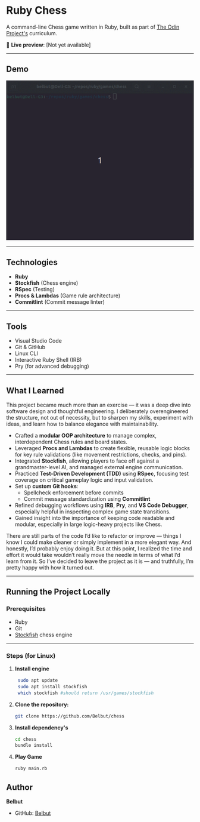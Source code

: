 # Ruby Chess

A command-line Chess game written in Ruby, built as part of [The Odin Project's](https://www.theodinproject.com/) curriculum.

🔗 **Live preview**: [Not yet available]

---

## Demo

![Chess Game at Play](https://github.com/Belbut/chess/blob/main/demo/complete_game_demo.gif)  

---

## Technologies

- **Ruby**
- **Stockfish** (Chess engine)
- **RSpec** (Testing)
- **Procs & Lambdas** (Game rule architecture)
- **Commitlint** (Commit message linter)

---

## Tools

- Visual Studio Code
- Git & GitHub
- Linux CLI
- Interactive Ruby Shell (IRB)
- Pry (for advanced debugging)

---

## What I Learned

This project became much more than an exercise — it was a deep dive into software design and thoughtful engineering. I deliberately overengineered the structure, not out of necessity, but to sharpen my skills, experiment with ideas, and learn how to balance elegance with maintainability.

- Crafted a **modular OOP architecture** to manage complex, interdependent Chess rules and board states.
- Leveraged **Procs and Lambdas** to create flexible, reusable logic blocks for key rule validations (like movement restrictions, checks, and pins).
- Integrated **Stockfish**, allowing players to face off against a grandmaster-level AI, and managed external engine communication.
- Practiced **Test-Driven Development (TDD)** using **RSpec**, focusing test coverage on critical gameplay logic and input validation.
- Set up **custom Git hooks**:
  - Spellcheck enforcement before commits
  - Commit message standardization using **Commitlint**
- Refined debugging workflows using **IRB**, **Pry**, and **VS Code Debugger**, especially helpful in inspecting complex game state transitions.
- Gained insight into the importance of keeping code readable and modular, especially in large logic-heavy projects like Chess.

There are still parts of the code I’d like to refactor or improve — things I know I could make cleaner or simply implement in a more elegant way. And honestly, I’d probably enjoy doing it. But at this point, I realized the time and effort it would take wouldn’t really move the needle in terms of what I’d learn from it. So I’ve decided to leave the project as it is — and truthfully, I’m pretty happy with how it turned out.

---

## Running the Project Locally

### Prerequisites

- Ruby
- Git
- [Stockfish](https://stockfishchess.org/download/) chess engine

---
### Steps (for Linux)
1. **Install engine**
   ```bash
    sudo apt update
    sudo apt install stockfish
    which stockfish #should return /usr/games/stockfish
    ```
2. **Clone the repository:**
   ```bash
   git clone https://github.com/Belbut/chess
   ```

3. **Install dependency's**
   ```bash
   cd chess
   bundle install
   ```

4. **Play Game**
    ```bash
    ruby main.rb
    ```
    
## Author

**Belbut**
* GitHub: [Belbut](https://github.com/belbut)